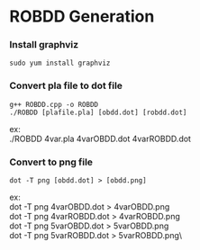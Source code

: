 # ROBDD Generation 
### Install graphviz
```
sudo yum install graphviz
```

### Convert pla file to dot file
```
g++ ROBDD.cpp -o ROBDD
./ROBDD [plafile.pla] [obdd.dot] [robdd.dot]
```
ex: \
./ROBDD 4var.pla 4varOBDD.dot 4varROBDD.dot

### Convert to png  file
```
dot -T png [obdd.dot] > [obdd.png]
```
ex: \
dot -T png 4varOBDD.dot > 4varOBDD.png\
dot -T png 4varROBDD.dot > 4varROBDD.png\
dot -T png 5varOBDD.dot > 5varOBDD.png\
dot -T png 5varROBDD.dot > 5varROBDD.png\
